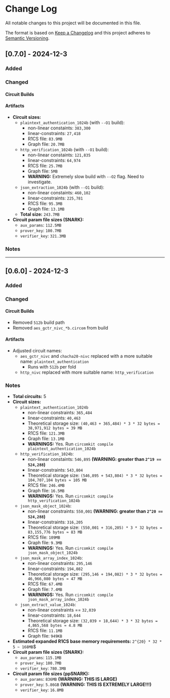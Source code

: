 
# Change Log
All notable changes to this project will be documented in this file.
 
The format is based on [Keep a Changelog](http://keepachangelog.com/)
and this project adheres to [Semantic Versioning](http://semver.org/).
 
## [0.7.0] - 2024-12-3
 
### Added
### Changed
#### Circuit Builds
#### Artifacts
- **Circuit sizes:**
    - `plaintext_authentication_1024b` (with `--O1` build): 
        - non-linear constaints: `383,300`
        - linear-constraints: `27,418` 
        - R1CS file: `83.9MB`
        - Graph file: `20.7MB`
    - `http_verification_1024b` (with `--O1` build): 
        - non-linear constaints: `121,835`
        - linear-constraints: `64,974` 
        - R1CS file: `25.7MB`
        - Graph file: `5MB`
        - **WARNING:** Extremely slow build with `--O2` flag. Need to investigate.
    - `json_extraction_1024b` (with `--O1` build): 
        - non-linear constaints: `460,102`
        - linear-constraints: `225,781` 
        - R1CS file: `95.3MB`
        - Graph file: `13.1MB`
    - **Total size:** `243.7MB`
- **Circuit param file sizes (SNARK):**
    - `aux_params`: `112.5MB`
    - `prover_key`: `100.7MB`
    - `verifier_key`: `321.3MB`         

### Notes

--- 

## [0.6.0] - 2024-12-3
 
### Added

### Changed
#### Circuit Builds
- Removed `512b` build path
- Removed `aes_gctr_nivc_*b.circom` from build

#### Artifacts
- Adjusted circuit names:
    - `aes_gctr_nivc` and `chacha20-nivc` replaced with a more suitable name: `plaintext_authentication`
        - Runs with `512b` per fold
    - `http_nivc` replaced with more suitable name: `http_verification`

### Notes
- **Total circuits:** 5
- **Circuit sizes:**
    - `plaintext_authentication_1024b` 
        - non-linear constraints: `365,484`
        - linear-constraints: `40,463`
        - Theoretical storage size: `(40,463 + 365,484) * 3 * 32 bytes = 38,971,912 bytes ≈ 39 MB`
        - R1CS file: `121.3MB`
        - Graph file: `13.1MB`
        - **WARNINGS:** Yes. Run `circomkit compile plaintext_authentication_1024b`
    - `http_verification_1024b`: 
        - non-linear constaints: `546,895` **(WARNING: greater than `2^19 == 524,288`)**
        - linear-constraints: `543,804` 
        - Theoretical storage size: `(546,895 + 543,804) * 3 * 32 bytes = 104,707,104 bytes ≈ 105 MB`
        - R1CS file: `246.4MB`
        - Graph file: `16.5MB`
        - **WARNINGS:** Yes. Run `circomkit compile http_verification_1024b`
    - `json_mask_object_1024b`: 
        - non-linear constraints: `550,001` **(WARNING: greater than `2^20 == 524,288`)**
        - linear-constraints: `316,205`
        - Theoretical storage size: `(550,001 + 316,205) * 3 * 32 bytes = 83,155,776 bytes ≈ 83 MB`
        - R1CS file: `109MB`
        - Graph file: `9.3MB`
        - **WARNINGS:** Yes. Run `circomkit compile json_mask_object_1024b`
    - `json_mask_array_index_1024b`: 
        - non-linear constraints: `295,146`
        - linear-constraints: `194,082`
        - Theoretical storage size: `(295,146 + 194,082) * 3 * 32 bytes = 46,966,080 bytes ≈ 47 MB`
        - R1CS file: `67.4MB`
        - Graph file: `7.4MB`
        - **WARNINGS:** Yes. Run `circomkit compile json_mask_array_index_1024b`
    - `json_extract_value_1024b`: 
        - non-linear constraints == `32,039`
        - linear-constraints: `18,644`
        - Theoretical storage size: `(32,039 + 18,644) * 3 * 32 bytes = 4,865,568 bytes ≈ 4.8 MB`
        - R1CS file: `11.1MB`
        - Graph file: `949KB`
- **Estimated expanded R1CS base memory requirements:** `2^{20} * 32 * 5 ~ 168MB`$
- **Circuit param file sizes (SNARK):**
    - `aux_params`: `115.1MB`
    - `prover_key`: `100.7MB`
    - `verifier_key`: `780.3MB`
- **Circuit param file sizes (ppSNARK):**
    - `aux_params`: `836MB` **(WARNING: THIS IS LARGE)**
    - `prover_key`: `5.86GB` **(WARNING: THIS IS EXTREMELY LARGE!!!)**
    - `verifier_key`: `16.8MB`

